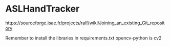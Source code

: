 # ASLHandTracker

https://sourceforge.isae.fr/projects/ralf/wiki/Joining_an_existing_Git_repository

Remember to install the libraries in requirements.txt
opencv-python is cv2
